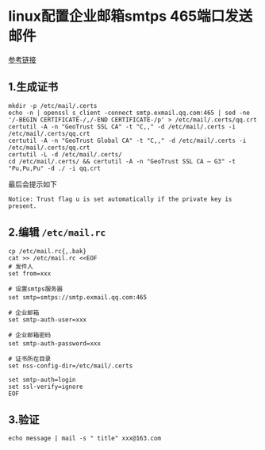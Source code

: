 # linux配置企业邮箱smtps 465端口发送邮件

[参考链接](https://blog.csdn.net/u010452388/article/details/100052020?utm_medium=distribute.pc_relevant.none-task-blog-2~default~baidujs_title~default-0.pc_relevant_paycolumn_v2&spm=1001.2101.3001.4242.1&utm_relevant_index=3)

## 1.生成证书

```shell
mkdir -p /etc/mail/.certs
echo -n | openssl s_client -connect smtp.exmail.qq.com:465 | sed -ne '/-BEGIN CERTIFICATE-/,/-END CERTIFICATE-/p' > /etc/mail/.certs/qq.crt
certutil -A -n "GeoTrust SSL CA" -t "C,," -d /etc/mail/.certs -i /etc/mail/.certs/qq.crt
certutil -A -n "GeoTrust Global CA" -t "C,," -d /etc/mail/.certs -i /etc/mail/.certs/qq.crt
certutil -L -d /etc/mail/.certs/
cd /etc/mail/.certs/ && certutil -A -n "GeoTrust SSL CA – G3" -t "Pu,Pu,Pu" -d ./ -i qq.crt
```



最后会提示如下

```shell
Notice: Trust flag u is set automatically if the private key is present.
```





## 2.编辑 `/etc/mail.rc `

```shell
cp /etc/mail.rc{,.bak}
cat >> /etc/mail.rc <<EOF
# 发件人
set from=xxx

# 设置smtps服务器
set smtp=smtps://smtp.exmail.qq.com:465　

# 企业邮箱
set smtp-auth-user=xxx

# 企业邮箱密码
set smtp-auth-password=xxx　　　　  

# 证书所在目录
set nss-config-dir=/etc/mail/.certs 

set smtp-auth=login
set ssl-verify=ignore
EOF
```



## 3.验证

```shell
echo message | mail -s " title" xxx@163.com
```





